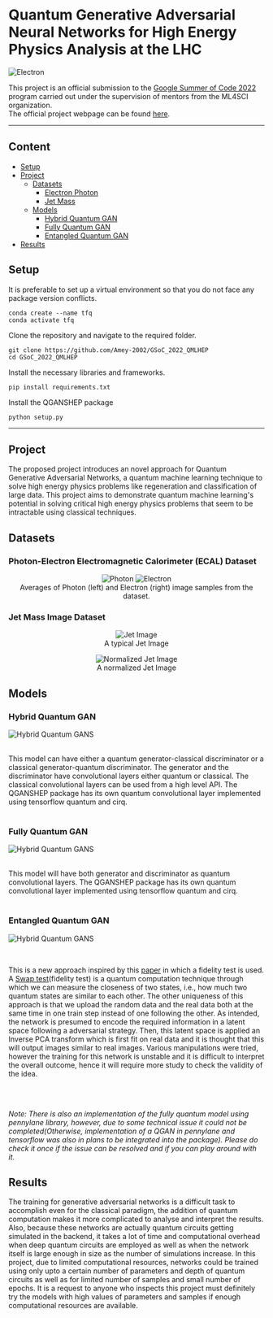 # Quantum Generative Adversarial Neural Networks for High Energy Physics Analysis at the LHC

<p>
<img src="https://raw.githubusercontent.com/Amey-2002/GSoC_2022_QMLHEP/main/assets/gsoc%40ml4sci.jpeg" title="Electron" /> 
</p>

This project is an official submission to the [Google Summer of Code 2022](https://summerofcode.withgoogle.com/) program carried out under the supervision of mentors from the ML4SCI organization.<br>
The official project webpage can be found [here](https://summerofcode.withgoogle.com/programs/2022/projects/jp4vG7tW).
***

## Content
- [Setup](#Setup)
- [Project](#Project)
  - [Datasets](#Datasets)
    - [Electron Photon](#Photon-Electron-Electromagnetic-Calorimeter-(ECAL)-Dataset)
    - [Jet Mass](#Jet-Mass-Image-Dataset)
  - [Models](#Models)
    - [Hybrid Quantum GAN](#Hybrid-Quantum-GAN)
    - [Fully Quantum GAN](#Fully-Quantum-GAN)
    - [Entangled Quantum GAN](#Entangled-Quantum-GAN)
- [Results](#Results)

## Setup

It is preferable to set up a virtual environment so that you do not face any package version conflicts.
```shell
conda create --name tfq
conda activate tfq
```

Clone the repository and navigate to the required folder.
```shell
git clone https://github.com/Amey-2002/GSoC_2022_QMLHEP
cd GSoC_2022_QMLHEP
```
Install the necessary libraries and frameworks.
```shell
pip install requirements.txt
```
Install the QGANSHEP package
```shell
python setup.py
```
***
## Project
The proposed project introduces an novel approach for Quantum Generative Adversarial Networks, a quantum machine learning technique to solve high energy physics problems like regeneration and classification of large data. This project aims to demonstrate quantum machine learning's potential in solving critical high energy physics problems that seem to be intractable using classical techniques.

## Datasets
### Photon-Electron Electromagnetic Calorimeter (ECAL) Dataset
<p align="middle">
  <img src="https://raw.githubusercontent.com/Amey-2002/GSoC_2022_QMLHEP/main/assets/photon%20full.png" title="Photon" />
  <img src="https://raw.githubusercontent.com/Amey-2002/GSoC_2022_QMLHEP/main/assets/electron%20full.png" title="Electron" /> <br>
  Averages of Photon (left) and Electron (right) image samples from the dataset.
</p>

### Jet Mass Image Dataset

<p align="middle">
  <img src="https://raw.githubusercontent.com/Amey-2002/GSoC_2022_QMLHEP/main/assets/jet_mass.png" title="Jet Image" /> 
   <br>
   A typical Jet Image <br>
</p> 
 
<p align="middle">
  <img src="https://raw.githubusercontent.com/Amey-2002/GSoC_2022_QMLHEP/main/assets/normalized_jet_mass.png" title="Normalized Jet Image" /> 
  <br>
  A normalized Jet Image<br>
</p>

## Models
### Hybrid Quantum GAN
<p>
<img src="https://raw.githubusercontent.com/Amey-2002/GSoC_2022_QMLHEP/main/assets/hybrid_qgans.png" title="Hybrid Quantum GANS" />
</p><br>
This model can have either a quantum generator-classical discriminator or a classical generator-quantum discriminator. The generator and the discriminator have convolutional layers either quantum or classical. The classical convolutional layers can be used from a high level API. The QGANSHEP package has its own quantum convolutional layer implemented using tensorflow quantum and cirq.
<br>
<br>

### Fully Quantum GAN
<p>
<img src="https://raw.githubusercontent.com/Amey-2002/GSoC_2022_QMLHEP/main/assets/fully_quantum_gans.png" title="Hybrid Quantum GANS" />
</p>
<br>
This model will have both generator and discriminator as quantum convolutional layers. The QGANSHEP package has its own quantum convolutional layer implemented using tensorflow quantum and cirq.
<br>
<br>

### Entangled Quantum GAN
<p>
<img src="https://raw.githubusercontent.com/Amey-2002/GSoC_2022_QMLHEP/main/assets/entangled_qgans.png" title="Hybrid Quantum GANS" />
</p>
<br>

This is a new approach inspired by this [paper](https://arxiv.org/abs/2105.00080) in which a fidelity test is used. A [Swap test](https://en.wikipedia.org/wiki/Swap_test)(fidelity test) is a quantum computation technique through which we can measure the closeness of two states, i.e., how much two quantum states are similar to each other. The other uniqueness of this approach is that we upload the random data and the real data both at the same time in one train step instead of one following the other. As intended, the network is presumed to encode the required information in a latent space following a adversarial strategy. Then, this latent space is applied an Inverse PCA transform which is first fit on real data and it is thought that this will output images similar to real images. Various manipulations were tried, however the training for this network is unstable and it is difficult to interpret the overall outcome, hence it will require more study to check the validity of the idea.

<br>
<br>

_Note: There is also an implementation of the fully quantum model using pennylane library, however, due to some technical issue it could not be completed(Otherwise, implementation of a QGAN in pennylane and tensorflow was also in plans to be integrated into the package). Please do check it once if the issue can be resolved and if you can play around with it._

## Results

The training for generative adversarial networks is a difficult task to accomplish even for the classical paradigm, the addition of quantum computation makes it more complicated to analyse and interpret the results. Also, because these networks are actually quantum circuits getting simulated in the backend, it takes a lot of time and computational overhead when deep quantum circuits are employed as well as when the network itself is large enough in size as the number of simulations increase. In this project, due to limited computational resources, networks could be trained using only upto a certain number of parameters and depth of quantum circuits as well as for limited number of samples and small number of epochs. It is a request to anyone who inspects this project must definitely try the models with high values of parameters and samples if enough computational resources are available.